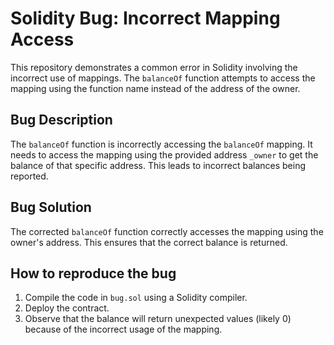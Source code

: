 # Solidity Bug: Incorrect Mapping Access
This repository demonstrates a common error in Solidity involving the incorrect use of mappings. The `balanceOf` function attempts to access the mapping using the function name instead of the address of the owner. 

## Bug Description
The `balanceOf` function is incorrectly accessing the `balanceOf` mapping. It needs to access the mapping using the provided address `_owner` to get the balance of that specific address.  This leads to incorrect balances being reported.

## Bug Solution
The corrected `balanceOf` function correctly accesses the mapping using the owner's address. This ensures that the correct balance is returned.

## How to reproduce the bug
1. Compile the code in `bug.sol` using a Solidity compiler.
2. Deploy the contract.
3. Observe that the balance will return unexpected values (likely 0) because of the incorrect usage of the mapping.